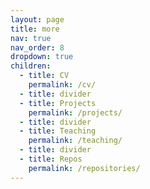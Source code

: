 ```yaml
---
layout: page
title: more
nav: true
nav_order: 8
dropdown: true
children:
  - title: CV
    permalink: /cv/
  - title: divider
  - title: Projects
    permalink: /projects/
  - title: divider
  - title: Teaching
    permalink: /teaching/
  - title: divider
  - title: Repos
    permalink: /repositories/
---
```

